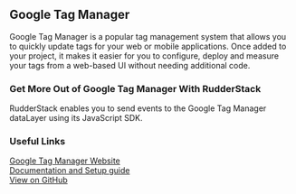 ## Google Tag Manager

Google Tag Manager is a popular tag management system that allows you to quickly update tags for your web or mobile applications. Once added to your project, it makes it easier for you to configure, deploy and measure your tags from a web-based UI without needing additional code.

### Get More Out of Google Tag Manager With RudderStack

RudderStack enables you to send events to the Google Tag Manager dataLayer using its JavaScript SDK.

### Useful Links

[Google Tag Manager Website][]  
[Documentation and Setup guide][]  
[View on GitHub][]

[//]: # "These are reference links used in the body of this note and get stripped out when the markdown processor does its job. There is no need to format nicely because it shouldn't be seen. Thanks SO - http://stackoverflow.com/questions/4823468/store-comments-in-markdown-syntax"

[google tag manager website]: https://tagmanager.google.com/
[documentation and setup guide]: https://docs.rudderstack.com/destinations/google-tag-manager
[view on github]: https://github.com/rudderlabs/rudder-sdk-js/tree/master/integrations/GoogleTagManager
